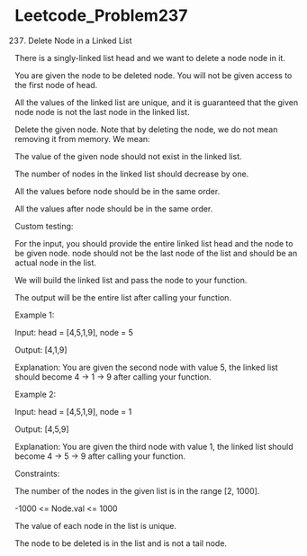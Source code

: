 # Leetcode_Problem237



237. Delete Node in a Linked List




There is a singly-linked list head and we want to delete a node node in it.




You are given the node to be deleted node. You will not be given access to the first node of head.




All the values of the linked list are unique, and it is guaranteed that the given node node is not the last node in the linked list.




Delete the given node. Note that by deleting the node, we do not mean removing it from memory. We mean:



The value of the given node should not exist in the linked list.




The number of nodes in the linked list should decrease by one.




All the values before node should be in the same order.





All the values after node should be in the same order.





Custom testing:






For the input, you should provide the entire linked list head and the node to be given node. node should not be the last node of the list and should be an actual node in the list.






We will build the linked list and pass the node to your function.





The output will be the entire list after calling your function.
 



Example 1:





Input: head = [4,5,1,9], node = 5




Output: [4,1,9]





Explanation: You are given the second node with value 5, the linked list should become 4 -> 1 -> 9 after calling your function.





Example 2:








Input: head = [4,5,1,9], node = 1




Output: [4,5,9]






Explanation: You are given the third node with value 1, the linked list should become 4 -> 5 -> 9 after calling your function.

 



Constraints:




The number of the nodes in the given list is in the range [2, 1000].





-1000 <= Node.val <= 1000





The value of each node in the list is unique.






The node to be deleted is in the list and is not a tail node.
